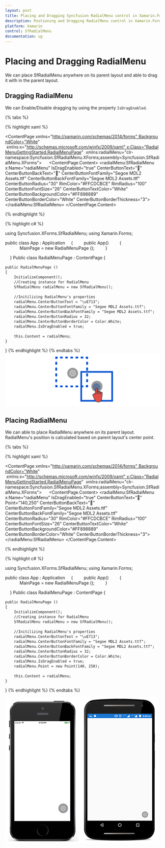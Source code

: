 ```yaml
---
layout: post
title: Placing and Dragging Syncfusion RadialMenu control in Xamarin.Forms
description: Postioning and Dragging RadialMenu control in Xamarin.Forms
platform: Xamarin
control: SfRadialMenu
documentation: ug
---
```


# Placing and Dragging RadialMenu

We can place SfRadialMenu anywhere on its parent layout and  able to drag it with in the parent layout. 

## Dragging RadialMenu

We can Enable/Disable dragging by using the property `IsDragEnabled`.

{% tabs %}

{% highlight xaml %}

<?xml version="1.0" encoding="UTF-8"?>
<ContentPage xmlns="http://xamarin.com/schemas/2014/forms" BackgroundColor="White"
 xmlns:x="http://schemas.microsoft.com/winfx/2009/xaml" x:Class="RadialMenuGettingStarted.RadialMenuPage"
 xmlns:radialMenu="clr-namespace:Syncfusion.SfRadialMenu.XForms;assembly=Syncfusion.SfRadialMenu.XForms">
    
<ContentPage.Content>
		<radialMenu:SfRadialMenu x:Name="radialMenu" IsDragEnabled="true" CenterButtonText=""  CenterButtonBackText="" CenterButtonFontFamily="Segoe MDL2 Assets.ttf" CenterButtonBackFontFamily="Segoe MDL2 Assets.ttf" CenterButtonRadius="30" RimColor="#FFCDCBCE" RimRadius="100" CenterButtonFontSize="26" CenterButtonTextColor="White"
			CenterButtonBackgroundColor="#FF898889" CenterButtonBorderColor="White" CenterButtonBorderThickness="3">
		</radialMenu:SfRadialMenu>
	</ContentPage.Content>
</ContentPage> 

{% endhighlight %}

{% highlight c# %}

using Syncfusion.XForms.SfRadialMenu;
using Xamarin.Forms;

public class App : Application
    {
        public App()
        {
            MainPage = new RadialMenuPage ();
        }

    }
Public class RadialMenuPage : ContentPage
{
   
	public RadialMenuPage ()
	{
		InitializeComponent();
		//Creating instance for RadialMenu
		SfRadialMenu radialMenu = new SfRadialMenu();

		//Initilizing RadialMenu's properties
		radialMenu.CenterButtonText = "\uE713";
		radialMenu.CenterButtonFontFamily = "Segoe MDL2 Assets.ttf";
		radialMenu.CenterButtonBackFontFamily = "Segoe MDL2 Assets.ttf";
		radialMenu.CenterButtonRadius = 32;
		radialMenu.CenterButtonBorderColor = Color.White;
		radialMenu.IsDragEnabled = true;

		this.Content = radialMenu;
	}
}
{% endhighlight %}
{% endtabs %}
![](images/dragging.png)

## Placing RadialMenu

We can able to place RadialMenu anywhere on its parent layout. RadialMenu's position is calculated based on parent layout's center point.

{% tabs %}

{% highlight xaml %}

<?xml version="1.0" encoding="UTF-8"?>
<ContentPage xmlns="http://xamarin.com/schemas/2014/forms" BackgroundColor="White"
 xmlns:x="http://schemas.microsoft.com/winfx/2009/xaml" x:Class="RadialMenuGettingStarted.RadialMenuPage"
 xmlns:radialMenu="clr-namespace:Syncfusion.SfRadialMenu.XForms;assembly=Syncfusion.SfRadialMenu.XForms">
    
<ContentPage.Content>
		<radialMenu:SfRadialMenu x:Name="radialMenu" IsDragEnabled="true" CenterButtonText="" Point="140,250" CenterButtonBackText="" CenterButtonFontFamily="Segoe MDL2 Assets.ttf" CenterButtonBackFontFamily="Segoe MDL2 Assets.ttf" CenterButtonRadius="30" RimColor="#FFCDCBCE" RimRadius="100" CenterButtonFontSize="26" CenterButtonTextColor="White"
			CenterButtonBackgroundColor="#FF898889" CenterButtonBorderColor="White" CenterButtonBorderThickness="3">
		</radialMenu:SfRadialMenu>
	</ContentPage.Content>
</ContentPage> 

{% endhighlight %}

{% highlight c# %}

using Syncfusion.XForms.SfRadialMenu;
using Xamarin.Forms;

public class App : Application
    {
        public App()
        {
            MainPage = new RadialMenuPage ();
        }

    }
Public class RadialMenuPage : ContentPage
{
   
	public RadialMenuPage ()
	{
		InitializeComponent();
		//Creating instance for RadialMenu
		SfRadialMenu radialMenu = new SfRadialMenu();

		//Initilizing RadialMenu's properties
		radialMenu.CenterButtonText = "\uE713";
		radialMenu.CenterButtonFontFamily = "Segoe MDL2 Assets.ttf";
		radialMenu.CenterButtonBackFontFamily = "Segoe MDL2 Assets.ttf";
		radialMenu.CenterButtonRadius = 32;
		radialMenu.CenterButtonBorderColor = Color.White;
		radialMenu.IsDragEnabled = true;
        radialMenu.Point = new Point(140, 250);

		this.Content = radialMenu;
	}
}
{% endhighlight %}
{% endtabs %}

![](images/position.png)